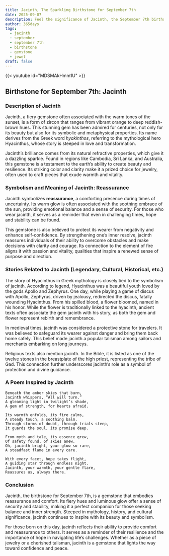 ```yaml
---
title: Jacinth, The Sparkling Birthstone for September 7th
date: 2025-09-07
description: Feel the significance of Jacinth, the September 7th birthstone symbolizing Reassurance. Let its beauty and meaning brighten your day.
author: 365days
tags:
  - jacinth
  - september
  - september 7th
  - birthstone
  - gemstone
  - jewel
draft: false
---
```


{{< youtube id="MDSMAkHmm1U" >}}

## Birthstone for September 7th: Jacinth

### Description of Jacinth

Jacinth, a fiery gemstone often associated with the warm tones of the sunset, is a form of zircon that ranges from vibrant orange to deep reddish-brown hues. This stunning gem has been admired for centuries, not only for its beauty but also for its symbolic and metaphysical properties. Its name derives from the Greek word _hyakinthos_, referring to the mythological hero Hyacinthus, whose story is steeped in love and transformation.

Jacinth’s brilliance comes from its natural refractive properties, which give it a dazzling sparkle. Found in regions like Cambodia, Sri Lanka, and Australia, this gemstone is a testament to the earth’s ability to create beauty and resilience. Its striking color and clarity make it a prized choice for jewelry, often used to craft pieces that exude warmth and vitality.

### Symbolism and Meaning of Jacinth: Reassurance

Jacinth symbolizes **reassurance**, a comforting presence during times of uncertainty. Its warm glow is often associated with the soothing embrace of the sun, providing emotional balance and a sense of security. For those who wear jacinth, it serves as a reminder that even in challenging times, hope and stability can be found.

This gemstone is also believed to protect its wearer from negativity and enhance self-confidence. By strengthening one’s inner resolve, jacinth reassures individuals of their ability to overcome obstacles and make decisions with clarity and courage. Its connection to the element of fire aligns it with passion and vitality, qualities that inspire a renewed sense of purpose and direction.

### Stories Related to Jacinth (Legendary, Cultural, Historical, etc.)

The story of Hyacinthus in Greek mythology is closely tied to the symbolism of jacinth. According to legend, Hyacinthus was a beautiful youth loved by the gods Apollo and Zephyrus. One day, while playing a game of discus with Apollo, Zephyrus, driven by jealousy, redirected the discus, fatally wounding Hyacinthus. From his spilled blood, a flower bloomed, named in his honor. While the flower is traditionally linked to the hyacinth, ancient texts often associate the gem jacinth with his story, as both the gem and flower represent rebirth and remembrance.

In medieval times, jacinth was considered a protective stone for travelers. It was believed to safeguard its wearer against danger and bring them back home safely. This belief made jacinth a popular talisman among sailors and merchants embarking on long journeys.

Religious texts also mention jacinth. In the Bible, it is listed as one of the twelve stones in the breastplate of the high priest, representing the tribe of Gad. This connection further underscores jacinth’s role as a symbol of protection and divine guidance.

### A Poem Inspired by Jacinth

```
Beneath the amber skies that burn,  
Jacinth whispers, “All will turn.”  
A gleaming light in twilight’s shade,  
A gem of strength, for hearts afraid.

Its warmth enfolds, its fire calms,  
A steady touch, a soothing balm.  
Through storms of doubt, through trials steep,  
It guards the soul, its promise deep.

From myth and tale, its essence grew,  
Of safety found, of skies anew.  
Oh, jacinth bright, your glow so rare,  
A steadfast flame in every care.

With every facet, hope takes flight,  
A guiding star through endless night.  
Jacinth, your warmth, your gentle flare,  
Reassures us, always there.
```

### Conclusion

Jacinth, the birthstone for September 7th, is a gemstone that embodies reassurance and comfort. Its fiery hues and luminous glow offer a sense of security and stability, making it a perfect companion for those seeking balance and inner strength. Steeped in mythology, history, and cultural significance, jacinth continues to inspire with its beauty and symbolism.

For those born on this day, jacinth reflects their ability to provide comfort and reassurance to others. It serves as a reminder of their resilience and the importance of hope in navigating life’s challenges. Whether as a piece of jewelry or a cherished talisman, jacinth is a gemstone that lights the way toward confidence and peace.